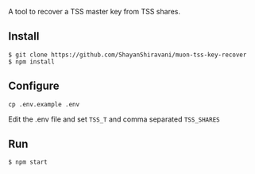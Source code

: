 A tool to recover a TSS master key from TSS shares.

## Install

```
$ git clone https://github.com/ShayanShiravani/muon-tss-key-recover
$ npm install
```

## Configure

```
cp .env.example .env
```
Edit the .env file and set `TSS_T` and comma separated `TSS_SHARES`

## Run

```
$ npm start
```
